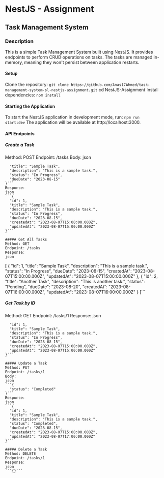 # NestJS - Assignment
## Task Management System
### Description
This is a simple Task Management System built using NestJS. It provides endpoints to perform CRUD operations on tasks. The tasks are managed in-memory, meaning they won't persist between application restarts.

#### Setup
Clone the repository:
```git clone https://github.com/Anas17Ahmed/task-management-system-sl-nestjs-assignment.git```
cd NestJS-Assignment
Install dependencies:
```npm install```

#### Starting the Application
To start the NestJS application in development mode, run:
```npm run start:dev```
The application will be available at http://localhost:3000.

#### API Endpoints

##### Create a Task
Method: POST
Endpoint: /tasks
Body:
json
```{
  "title": "Sample Task",
  "description": "This is a sample task.",
  "status": "In Progress",
  "dueDate": "2023-08-15"
}```
Response:
json
```{
  "id": 1,
  "title": "Sample Task",
  "description": "This is a sample task.",
  "status": "In Progress",
  "dueDate": "2023-08-15",
  "createdAt": "2023-08-07T15:00:00.000Z",
  "updatedAt": "2023-08-07T15:00:00.000Z"
}```

##### Get All Tasks
Method: GET
Endpoint: /tasks
Response:
json
```
[
  {
    "id": 1,
    "title": "Sample Task",
    "description": "This is a sample task.",
    "status": "In Progress",
    "dueDate": "2023-08-15",
    "createdAt": "2023-08-07T15:00:00.000Z",
    "updatedAt": "2023-08-07T15:00:00.000Z"
  },
  {
    "id": 2,
    "title": "Another Task",
    "description": "This is another task.",
    "status": "Pending",
    "dueDate": "2023-08-20",
    "createdAt": "2023-08-07T16:00:00.000Z",
    "updatedAt": "2023-08-07T16:00:00.000Z"
  }
]```

##### Get Task by ID
Method: GET
Endpoint: /tasks/1
Response:
json
```{
  "id": 1,
  "title": "Sample Task",
  "description": "This is a sample task.",
  "status": "In Progress",
  "dueDate": "2023-08-15",
  "createdAt": "2023-08-07T15:00:00.000Z",
  "updatedAt": "2023-08-07T15:00:00.000Z"
}```

##### Update a Task
Method: PUT
Endpoint: /tasks/1
Body:
json
```{
  "status": "Completed"
}```
Response:
json
```{
  "id": 1,
  "title": "Sample Task",
  "description": "This is a sample task.",
  "status": "Completed",
  "dueDate": "2023-08-15",
  "createdAt": "2023-08-07T15:00:00.000Z",
  "updatedAt": "2023-08-07T17:00:00.000Z"
}```

##### Delete a Task
Method: DELETE
Endpoint: /tasks/1
Response:
json
```{}```